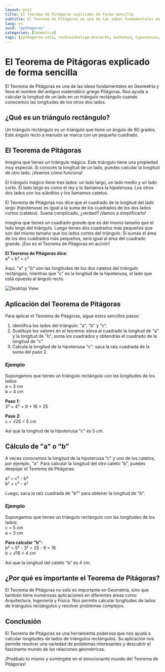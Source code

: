 ```yaml
---
layout: post
title: El Teorema de Pitágoras explicado de forma sencilla
subtitle: El Teorema de Pitágoras es una de las ideas fundamentales en Geometría
lang: es
uuid: "pythagoras"
categories: [Geometrie]
tags: [pythagoras-satz, rechtwinkelige-dreiecke, katheten, hypotenuse, geometrische-berechnungen]
---
```


# El Teorema de Pitágoras explicado de forma sencilla
El Teorema de Pitágoras es una de las ideas fundamentales en Geometría y lleva el nombre del antiguo matemático griego Pitágoras. Nos ayuda a calcular la longitud de un lado en un triángulo rectángulo cuando conocemos las longitudes de los otros dos lados.

## ¿Qué es un triángulo rectángulo?
Un triángulo rectángulo es un triángulo que tiene un ángulo de 90 grados. Este ángulo recto a menudo se marca con un pequeño cuadrado.

## El Teorema de Pitágoras
Imagina que tienes un triángulo mágico. Este triángulo tiene una propiedad muy especial. Si conoces la longitud de un lado, puedes calcular la longitud de otro lado. ¡Veamos cómo funciona!

El triángulo mágico tiene tres lados: un lado largo, un lado medio y un lado corto. El lado largo es como el rey y lo llamamos la hipotenusa. Los otros dos lados son los súbditos y los llamamos catetos.

El Teorema de Pitágoras nos dice que el cuadrado de la longitud del lado largo (hipotenusa) es igual a la suma de los cuadrados de los dos lados cortos (catetos). Suena complicado, ¿verdad? ¡Vamos a simplificarlo!

Imagina que tienes un cuadrado grande que es del mismo tamaño que el lado largo del triángulo. Luego tienes dos cuadrados más pequeños que son del mismo tamaño que los lados cortos del triángulo. Si sumas el área de los dos cuadrados más pequeños, será igual al área del cuadrado grande. ¡Eso es el Teorema de Pitágoras en acción!

**El Teorema de Pitágoras dice:**<br>
a² + b² = c²<br>

Aquí, "a" y "b" son las longitudes de los dos catetos del triángulo rectángulo, mientras que "c" es la longitud de la hipotenusa, el lado que está opuesto al ángulo recto.


![Desktop View](/assets/images/math/pythagoras.png)

## Aplicación del Teorema de Pitágoras
Para aplicar el Teorema de Pitágoras, sigue estos sencillos pasos:

1. Identifica los lados del triángulo: "a", "b" y "c".
2. Sustituye los valores en el teorema: eleva al cuadrado la longitud de "a" y la longitud de "b", suma los cuadrados y obtendrás el cuadrado de la longitud de "c".
3. Calcula la longitud de la hipotenusa "c": saca la raíz cuadrada de la suma del paso 2.

### Ejemplo
Supongamos que tienes un triángulo rectángulo con las longitudes de los lados:<br>
a = 3 cm<br>
b = 4 cm

**Paso 1:**<br>
3² + 4² = 9 + 16 = 25

**Paso 2:**<br>
c = √25 = 5 cm

Así que la longitud de la hipotenusa "c" es 5 cm.

## Cálculo de "a" o "b"
A veces conocemos la longitud de la hipotenusa "c" y uno de los catetos, por ejemplo, "a". Para calcular la longitud del otro cateto "b", puedes despejar el Teorema de Pitágoras:

a² = c² - b²<br>
b² = c² - a²

Luego, saca la raíz cuadrada de "b²" para obtener la longitud de "b".

### Ejemplo
Supongamos que tienes un triángulo rectángulo con las longitudes de los lados:<br>
c = 5 cm<br>
a = 3 cm

**Para calcular "b":**<br>
b² = 5² - 3² = 25 - 9 = 16<br>
b = √16 = 4 cm

Así que la longitud del cateto "b" es 4 cm.

## ¿Por qué es importante el Teorema de Pitágoras?
El Teorema de Pitágoras no solo es importante en Geometría, sino que también tiene numerosas aplicaciones en diferentes áreas como Arquitectura, Ingeniería y Física. Nos permite calcular longitudes de lados de triángulos rectángulos y resolver problemas complejos.

## Conclusión
El Teorema de Pitágoras es una herramienta poderosa que nos ayuda a calcular longitudes de lados de triángulos rectángulos. Su aplicación nos permite resolver una variedad de problemas interesantes y descubrir el fascinante mundo de las relaciones geométricas.

¡Pruébalo tú mismo y sumérgete en el emocionante mundo del Teorema de Pitágoras!